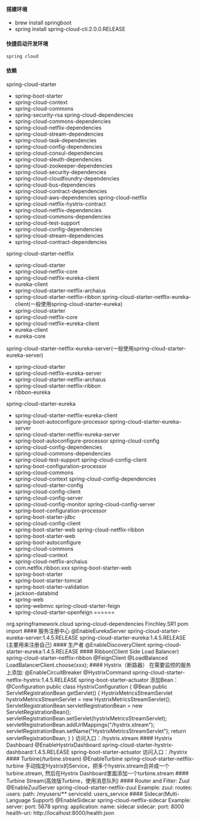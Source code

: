 #### 搭建环境
- brew install springboot
- spring install spring-cloud-cli:2.0.0.RELEASE
#### 快捷启动开发环境
`spring cloud`
#### 依赖
spring-cloud-starter
- spring-boot-starter
- spring-cloud-context
- spring-cloud-commons
- spring-security-rsa
spring-cloud-dependencies
- spring-cloud-commons-dependencies
- spring-cloud-netflix-dependencies
- spring-cloud-stream-dependencies
- spring-cloud-task-dependencies
- spring-cloud-config-dependencies
- spring-cloud-consul-dependencies
- spring-cloud-sleuth-dependencies
- spring-cloud-zookeeper-dependencies
- spring-cloud-security-dependencies
- spring-cloud-cloudfoundry-dependencies
- spring-cloud-bus-dependencies
- spring-cloud-contract-dependencies
- spring-cloud-aws-dependencies
spring-cloud-netflix
- spring-cloud-netflix-hystrix-contract
- spring-cloud-netflix-dependencies
- spring-cloud-commons-dependencies
- spring-cloud-test-support
- spring-cloud-config-dependencies
- spring-cloud-stream-dependencies
- spring-cloud-contract-dependencies

spring-cloud-starter-netflix
- spring-cloud-starter
- spring-cloud-netflix-core
- spring-cloud-netflix-eureka-client
- eureka-client
- spring-cloud-starter-netflix-archaius
- spring-cloud-starter-netflix-ribbon
spring-cloud-starter-netflix-eureka-client(一般使用spring-cloud-starter-eureka)
- spring-cloud-starter
- spring-cloud-netflix-core
- spring-cloud-netflix-eureka-client
- eureka-client
- eureka-core

spring-cloud-starter-netflix-eureka-server(一般使用spring-cloud-starter-eureka-server)
- spring-cloud-starter
- spring-cloud-netflix-eureka-server
- spring-cloud-starter-netflix-archaius
- spring-cloud-starter-netflix-ribbon
- ribbon-eureka

spring-cloud-starter-eureka
- spring-cloud-starter-netflix-eureka-client
- spring-boot-autoconfigure-processor
spring-cloud-starter-eureka-server
- spring-cloud-starter-netflix-eureka-server
- spring-boot-autoconfigure-processor
spring-cloud-config
- spring-cloud-config-dependencies
- spring-cloud-commons-dependencies
- spring-cloud-test-support
spring-cloud-config-client
- spring-boot-configuration-processor
- spring-cloud-commons
- spring-cloud-context
spring-cloud-config-dependencies
- spring-cloud-starter-config
- spring-cloud-config-client
- spring-cloud-config-server
- spring-cloud-config-monitor
spring-cloud-config-server
- spring-boot-configuration-processor
- spring-boot-starter-jdbc
- spring-cloud-config-client
- spring-boot-starter-web
spring-cloud-netflix-ribbon
- spring-boot-starter-web
- spring-boot-autoconfigure
- spring-cloud-commons
- spring-cloud-context
- spring-cloud-netflix-archaius
- com.netflix.ribbon.xxx
spring-boot-starter-web
- spring-boot-starter
- spring-boot-starter-tomcat
- spring-boot-starter-validation
- jackson-databind
- spring-web
- spring-webmvc
spring-cloud-starter-feign
- spring-cloud-starter-openfeign
======
 <dependencyManagement>
    <dependencies>
         <dependency>
            <groupId>org.springframework.cloud</groupId>
            <artifactId>spring-cloud-dependencies</artifactId>
            <version>Finchley.SR1</version>
            <type>pom</type>
            <scope>import</scope>
        </dependency>
    </dependencies>
 </dependencyManagement>
#### 服务注册中心
    @EnableEurekaServer
    spring-cloud-starter-eureka-server:1.4.5.RELEASE
    spring-cloud-starter-eureka:1.4.5.RELEASE (主要用来注册自己)
#### 生产者
    @EnableDiscoveryClient
    spring-cloud-starter-eureka:1.4.5.RELEASE
#### Ribbon(Client Side Load Balancer)
    spring-cloud-starter-netflix-ribbon
    @FeignClient
    @LoadBalanced
    LoadBalancerClient.choose(xxx);
#### Hystrix（断路器）
在需要监控的服务上添加:
    @EnableCircuitBreaker
    @HystrixCommand
    spring-cloud-starter-netflix-hystrix:1.4.5.RELEASE
    spring-boot-starter-actuator
    添加Bean：
    @Configuration
    public class HystrixConfiguration {
      @Bean
      public ServletRegistrationBean<HystrixMetricsStreamServlet> getServlet() {
          HystrixMetricsStreamServlet hystrixMetricsStreamServlet = new HystrixMetricsStreamServlet();
          ServletRegistrationBean<HystrixMetricsStreamServlet> servletRegistrationBean = new ServletRegistrationBean();
          servletRegistrationBean.setServlet(hystrixMetricsStreamServlet);
          servletRegistrationBean.addUrlMappings("/hystrix.stream");
          servletRegistrationBean.setName("HystrixMetricsStreamServlet");
          return servletRegistrationBean;
      }
    }
    访问入口：/hystrix.stream
#### Hystrix Dashboard
    @EnableHystrixDashboard
    spring-cloud-starter-hystrix-dashboard:1.4.5.RELEASE
    spring-boot-starter-actuator
    访问入口：/hystrix
#### Turbine(/turbine.stream)
    @EnableTurbine
    spring-cloud-starter-netflix-turbine
    手动指定Hystrix的Service，把多个hystrix.stream合并成一个turbine.stream,
    然后在Hystrix Dashboard里面添加一个turbine.stream
#### Turbine Stream(高效版Turbine，使用消息队列)
#### Router and Filter: Zuul
    @EnableZuulServer
    spring-cloud-starter-netflix-zuul
    Example:
    zuul:
      routes:
      users:
          path: /myusers/**
          serviceId: users_service
#### Sidecar(Multi-Language Support)
    @EnableSidecar
    spring-cloud-netflix-sidecar
    Example:
    server:
      port: 5678
    spring:
      application:
          name: sidecar
    sidecar:
      port: 8000
      health-uri: http://localhost:8000/health.json
